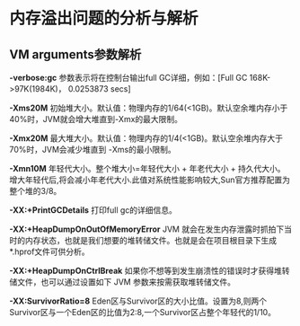 # 内存溢出问题的分析与解析

## **VM arguments参数解析**

**-verbose:gc** 参数表示将在控制台输出full GC详细，例如：[Full GC 168K->97K(1984K)， 0.0253873 secs]

**-Xms20M** 初始堆大小。默认值：物理内存的1/64(<1GB)。默认空余堆内存小于40%时，JVM就会增大堆直到-Xmx的最大限制。

**-Xmx20M** 最大堆大小。默认值：物理内存的1/4(<1GB)。默认空余堆内存大于70%时，JVM会减少堆直到 -Xms的最小限制。

**-Xmn10M** 年轻代大小。整个堆大小=年轻代大小 + 年老代大小 + 持久代大小。增大年轻代后,将会减小年老代大小.此值对系统性能影响较大,Sun官方推荐配置为整个堆的3/8。

**-XX:+PrintGCDetails** 打印full gc的详细信息。

**-XX:+HeapDumpOnOutOfMemoryError** JVM 就会在发生内存泄露时抓拍下当时的内存状态，也就是我们想要的堆转储文件。也就是会在项目根目录下生成*.hprof文件可供分析。

**-XX:+HeapDumpOnCtrlBreak** 如果你不想等到发生崩溃性的错误时才获得堆转储文件，也可以通过设置如下 JVM 参数来按需获取堆转储文件。

**-XX:SurvivorRatio=8** Eden区与Survivor区的大小比值。设置为8,则两个Survivor区与一个Eden区的比值为2:8,一个Survivor区占整个年轻代的1/10。